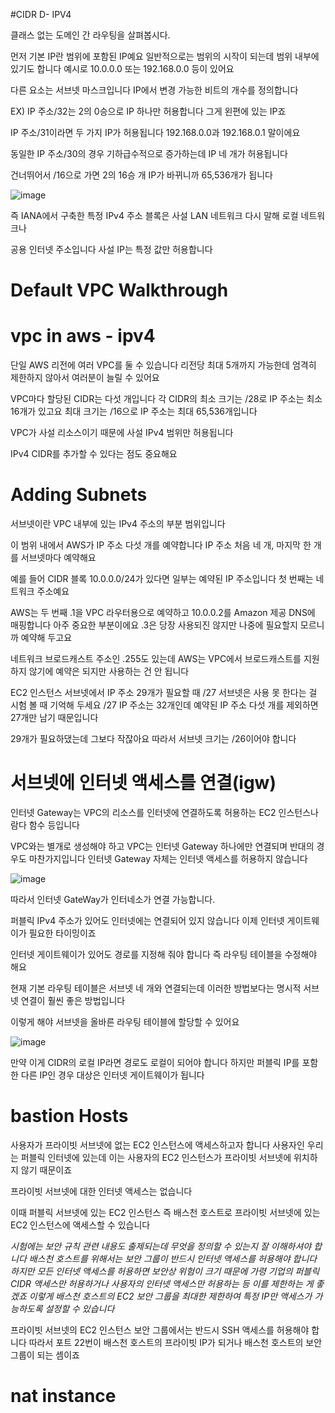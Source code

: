 #CIDR D- IPV4

클래스 없는 도메인 간 라우팅을 살펴봅시다. 

먼저 기본 IP란 범위에 포함된 IP예요
일반적으로는 범위의 시작이 되는데
범위 내부에 있기도 합니다
예시로 10.0.0.0 또는 192.168.0.0 등이 있어요

다른 요소는 서브넷 마스크입니다
IP에서 변경 가능한 비트의 개수를 정의합니다

EX) IP 주소/32는
2의 0승으로 IP 하나만 허용합니다
그게 왼편에 있는 IP죠

IP 주소/31이라면
두 가지 IP가 허용됩니다
192.168.0.0과 192.168.0.1 말이에요

동일한 IP 주소/30의 경우
기하급수적으로 증가하는데 IP 네 개가 허용됩니다

건너뛰어서 /16으로 가면
2의 16승 개 IP가 바뀌니까 65,536개가 됩니다

![image](https://github.com/InHeeS/Certified-AWS/assets/105423951/2364fad0-74f5-4b53-a594-d66ea14ec889)

즉 IANA에서 구축한 특정 IPv4 주소 블록은
사설 LAN 네트워크 다시 말해 로컬 네트워크나

공용 인터넷 주소입니다
사설 IP는 특정 값만 허용합니다

# Default VPC Walkthrough

# vpc in aws - ipv4

단일 AWS 리전에 여러 VPC를 둘 수 있습니다
리전당 최대 5개까지 가능한데
엄격히 제한하지 않아서 여러분이 늘릴 수 있어요

VPC마다 할당된 CIDR는 다섯 개입니다
각 CIDR의 최소 크기는 /28로
IP 주소는 최소 16개가 있고요
최대 크기는 /16으로 IP 주소는 최대 65,536개입니다

VPC가 사설 리소스이기 때문에
사설 IPv4 범위만 허용됩니다

IPv4 CIDR를 추가할 수 있다는 점도 중요해요

# Adding Subnets

서브넷이란
VPC 내부에 있는 IPv4 주소의 부분 범위입니다

이 범위 내에서
AWS가 IP 주소 다섯 개를 예약합니다
IP 주소 처음 네 개, 마지막 한 개를 서브넷마다 예약해요

예를 들어 CIDR 블록 10.0.0.0/24가 있다면
일부는 예약된 IP 주소입니다
첫 번째는 네트워크 주소예요

AWS는 두 번째 .1을 VPC 라우터용으로 예약하고
10.0.0.2를 Amazon 제공 DNS에 매핑합니다
아주 중요한 부분이에요 .3은 당장 사용되진 않지만
나중에 필요할지 모르니까 예약해 두고요

네트워크 브로드캐스트 주소인 .255도 있는데
AWS는 VPC에서 브로드캐스트를 지원하지 않기에
예약은 되지만 사용하는 건 안 됩니다

EC2 인스턴스 서브넷에서 IP 주소 29개가 필요할 때
/27 서브넷은 사용 못 한다는 걸 시험 볼 때 기억해 두세요
/27 IP 주소는 32개인데
예약된 IP 주소 다섯 개를 제외하면
27개만 남기 때문입니다

29개가 필요하댔는데 그보다 작잖아요
따라서 서브넷 크기는 /26이어야 합니다

# 서브넷에 인터넷 액세스를 연결(igw)

인터넷 Gateway는 VPC의 리소스를
인터넷에 연결하도록 허용하는
EC2 인스턴스나 람다 함수 등입니다

VPC와는 별개로 생성해야 하고
VPC는 인터넷 Gateway 하나에만 연결되며
반대의 경우도 마찬가지입니다 인터넷 Gateway 자체는
인터넷 액세스를 허용하지 않습니다

![image](https://github.com/InHeeS/Certified-AWS/assets/105423951/1963e879-65fa-4188-9850-acd3abb83299)

따라서 인터넷 GateWay가 인터네소가 연결 가능합니다. 

퍼블릭 IPv4 주소가 있어도 인터넷에는 연결되어 있지 않습니다
이제 인터넷 게이트웨이가 필요한 타이밍이죠

인터넷 게이트웨이가 있어도 경로를 지정해 줘야 합니다
즉 라우팅 테이블을 수정해야 해요

현재 기본 라우팅 테이블은
서브넷 네 개와 연결되는데 이러한 방법보다는
명시적 서브넷 연결이 훨씬 좋은 방법입니다

이렇게 해야 서브넷을 올바른 라우팅 테이블에 할당할 수 있어요

![image](https://github.com/InHeeS/Certified-AWS/assets/105423951/93d3f432-f985-4c3e-b0ce-1a3fe70d56a7)


만약 이게 CIDR의 로컬 IP라면
경로도 로컬이 되어야 합니다
하지만 퍼블릭 IP를 포함한 다른 IP인 경우
대상은 인터넷 게이트웨이가 됩니다

# bastion Hosts 

사용자가 프라이빗 서브넷에 없는 EC2 인스턴스에 액세스하고자 합니다
사용자인 우리는 퍼블릭 인터넷에 있는데
이는 사용자의 EC2 인스턴스가 프라이빗 서브넷에 위치하지 않기 때문이죠

프라이빗 서브넷에 대한 인터넷 액세스는 없습니다

이때 퍼블릭 서브넷에 있는 EC2 인스턴스 즉 배스천 호스트로
프라이빗 서브넷에 있는 EC2 인스턴스에 액세스할 수 있습니다

*시험에는 보안 규칙 관련 내용도 출제되는데
무엇을 정의할 수 있는지 잘 이해하셔야 합니다
배스천 호스트를 위해서는 보안 그룹이 반드시 인터넷 액세스를 허용해야 합니다
하지만 모든 인터넷 액세스를 허용하면
보안상 위험이 크기 때문에
가령 기업의 퍼블릭 CIDR 액세스만 허용하거나 사용자의 인터넷 액세스만 허용하는 등
이를 제한하는 게 좋겠죠
이렇게 배스천 호스트의 EC2 보안 그룹을 최대한 제한하여
특정 IP만 액세스가 가능하도록 설정할 수 있습니다*

프라이빗 서브넷의 EC2 인스턴스 보안 그룹에서는
반드시 SSH 액세스를 허용해야 합니다
따라서 포트 22번이 배스천 호스트의 프라이빗 IP가 되거나
배스천 호스트의 보안 그룹이 되는 셈이죠

# nat instance 


